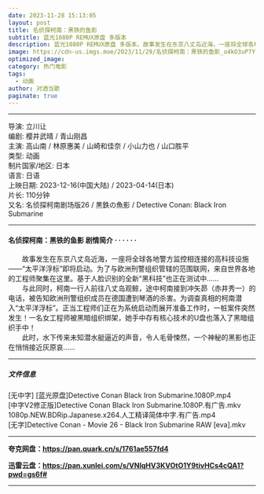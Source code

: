 ```yaml
---
date: 2023-11-28 15:13:05
layout: post
title: 名侦探柯南：黑铁的鱼影
subtitle: 蓝光1080P REMUX原盘 多版本
description: 蓝光1080P REMUX原盘 多版本。故事发生在东京八丈岛近海，一座将全球各地警方监控相连接的高科技设施——“太平洋浮标”即将启动。为了与欧洲刑警组织管辖的范围联网，来自世界各地的工程师聚集在这里。基于人脸识别的全新“黑科技”也正在测试中...
image: https://cdn-us.imgs.moe/2023/11/29/名侦探柯南：黑铁的鱼影_o4kO3uP7Yc.webp
optimized_image: 
category: 热门电影
tags:
  - 动画
author: 对酒当歌
paginate: true
---
```


---

导演: 立川让  
编剧: 樱井武晴 / 青山刚昌  
主演: 高山南 / 林原惠美 / 山崎和佳奈 / 小山力也 / 山口胜平  
类型: 动画  
制片国家/地区: 日本  
语言: 日语  
上映日期: 2023-12-16(中国大陆) / 2023-04-14(日本)  
片长: 110分钟  
又名: 名侦探柯南剧场版26 / 黒鉄の魚影 / Detective Conan: Black Iron Submarine  

---

#### 名侦探柯南：黑铁的鱼影 剧情简介 · · · · · ·

　　故事发生在东京八丈岛近海，一座将全球各地警方监控相连接的高科技设施——“太平洋浮标”即将启动。为了与欧洲刑警组织管辖的范围联网，来自世界各地的工程师聚集在这里。基于人脸识别的全新“黑科技”也正在测试中……  
　　与此同时，柯南一行人前往八丈岛观鲸，途中柯南接到冲矢昴（赤井秀一）的电话，被告知欧洲刑警组织成员在德国遭到琴酒的杀害。为调查真相的柯南潜入“太平洋浮标”。正当工程师们正在为系统启动而展开准备工作时，一桩案件突然发生！一名女工程师被黑暗组织绑架，她手中存有核心技术的U盘也落入了黑暗组织手中！  
　　此时，水下传来未知潜水艇逼近的声音，令人毛骨悚然，一个神秘的黑影也正在悄悄接近灰原哀……  

---

##### 文件信息

[无中字] [蓝光原盘]Detective Conan Black Iron Submarine.1080P.mp4  
[中字V2修正版]Detective Conan Black Iron Submarine.1080P.有广告.mkv  
1080p.NEW.BDRip.Japanese.x264.人工精译简体中字.有广告.mp4  
[无字]Detective Conan - Movie 26 - Black Iron Submarine RAW [eva].mkv  

---

**夸克网盘：<https://pan.quark.cn/s/1761ae557fd4>**

**迅雷云盘：<https://pan.xunlei.com/s/VNlqHV3KVOtO1Y9tivHCs4cQA1?pwd=gs6f#>**

---
